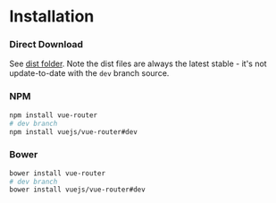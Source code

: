 # Installation

### Direct Download

See [dist folder](https://github.com/vuejs/vue-router/tree/dev/dist). Note the dist files are always the latest stable - it's not update-to-date with the `dev` branch source.

### NPM

``` bash
npm install vue-router
# dev branch
npm install vuejs/vue-router#dev
```

### Bower

``` bash
bower install vue-router
# dev branch
bower install vuejs/vue-router#dev
```
